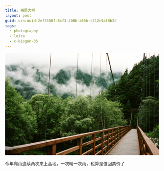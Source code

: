 ```yaml
---
title: 横尾大桥
layout: post
guid: urn:uuid:2ef3550f-8cf3-400b-a55b-c512c9af8b2d
tags:
  - photography
  - leica
  - c-biogon-35
---
```


[![bridge to wonderland](/media/files/2014/09/05/bridge-to-wonderland.jpg)](http://500px.com/photo/82158657)

今年爬山连续两次来上高地，一次晴一次雨，也算是值回票价了
